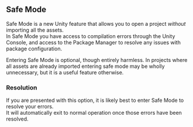 ## Safe Mode
Safe Mode is a new Unity feature that allows you to open a project *without* importing all the assets.  
In Safe Mode you have access to compilation errors through the Unity Console, and access to the Package Manager to resolve any issues with package configuration.  

Entering Safe Mode is optional, though entirely harmless. In projects where all assets are already imported entering safe mode may be wholly unnecessary, but it is a useful feature otherwise.  

### Resolution
If you are presented with this option, it is likely best to enter Safe Mode to resolve your errors.  
It will automatically exit to normal operation once those errors have been resolved.